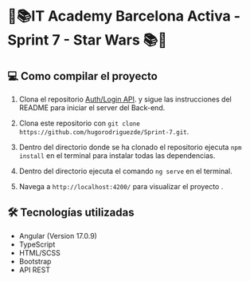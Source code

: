 # 🚀📚IT Academy Barcelona Activa - Sprint 7 - Star Wars 📚🚀

## 💻  Como compilar el proyecto

1. Clona el repositorio [Auth/Login API](https://github.com/hugorodriguezde/Auth-Login-API). y sigue las instrucciones del README para iniciar el server del Back-end.

2. Clona este repositorio con `git clone https://github.com/hugorodriguezde/Sprint-7.git`.
3. Dentro del directorio donde se ha clonado el repositorio ejecuta `npm install` en el terminal para instalar todas las dependencias.
4. Dentro del directorio ejecuta el comando `ng serve` en el terminal.
5. Navega a `http://localhost:4200/` para visualizar el proyecto .



## 🛠️ Tecnologías utilizadas

- Angular (Version 17.0.9)
- TypeScript
- HTML/SCSS
- Bootstrap
- API REST


